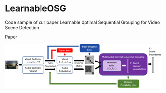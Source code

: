 # LearnableOSG
Code sample of our paper Learnable Optimal Sequential Grouping for Video Scene Detection

[Paper](https://dl.acm.org/doi/abs/10.1145/3394171.3413612)

![](readme_model.png)
